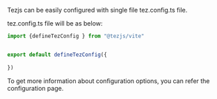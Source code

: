 
Tezjs can be easily  configured with single file tez.config.ts file.  

tez.config.ts file will be as below:  
```js
import {defineTezConfig } from "@tezjs/vite"  


export default defineTezConfig({  
      
})  
```
To get more information about configuration options, you can refer the configuration page.
